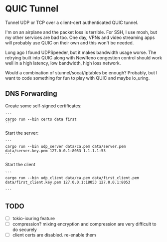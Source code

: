 # QUIC Tunnel

Tunnel UDP or TCP over a client-cert authenticated QUIC tunnel.

I'm on an airplane and the packet loss is terrible. For SSH, I use mosh, but my other services are bad too. One day, VPNs and video streaming apps will probably use QUIC on their own and this won't be needed.

Long ago I found UDPSpeeder, but it makes bandwidth usage worse. The retrying built into QUIC along with NewReno congestion control should work well in a high latency, low bandwidth, high loss network.

Would a combination of stunnel/socat/iptables be enough? Probably, but I want to code something for fun to play with QUIC and maybe io_uring.

## DNS Forwarding

Create some self-signed certificates:

    ```
    cargo run --bin certs data first
    ```

Start the server:

    ```
    cargo run --bin udp_server data/ca.pem data/server.pem data/server.key.pem 127.0.0.1:8053 1.1.1.1:53
    ```

Start the client 

    ```
    cargo run --bin udp_client data/ca.pem data/first_client.pem data/first_client.key.pem 127.0.0.1:18053 127.0.0.1:8053

    ```

## TODO

- [ ] tokio-iouring feature
- [ ] compression? mixing encryption and compression are very difficult to do securely
- [ ] client certs are disabled. re-enable them
